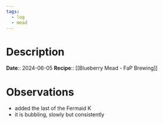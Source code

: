 ```yaml
---
tags:
  - log
  - mead
---
```

# Description
**Date**:: 2024-06-05
**Recipe**:: [[Blueberry Mead - FaP Brewing]]

# Observations
- added the last of the Fermaid K
- it is bubbling, slowly but consistently